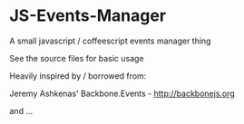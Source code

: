 JS-Events-Manager
=================

A small javascript / coffeescript events manager thing

See the source files for basic usage


Heavily inspired by / borrowed from: 

Jeremy Ashkenas' Backbone.Events - http://backbonejs.org

and ...

 
